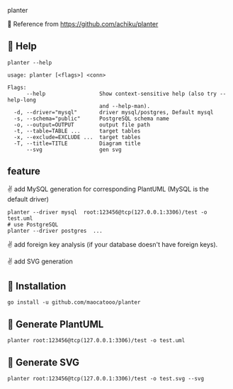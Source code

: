 planter

🥺 Reference from https://github.com/achiku/planter


## 🤪 Help
```shell
planter --help

usage: planter [<flags>] <conn>

Flags:
      --help                 Show context-sensitive help (also try --help-long
                             and --help-man).
  -d, --driver="mysql"       driver mysql/postgres, Default mysql
  -s, --schema="public"      PostgreSQL schema name
  -o, --output=OUTPUT        output file path
  -t, --table=TABLE ...      target tables
  -x, --exclude=EXCLUDE ...  target tables
  -T, --title=TITLE          Diagram title
      --svg                  gen svg
```

## feature

✌️ add MySQL generation for corresponding PlantUML (MySQL is the default driver)
```shell
planter --driver mysql  root:123456@tcp(127.0.0.1:3306)/test -o test.uml
# use PostgreSQL
planter --driver postgres  ...
```

✌️ add foreign key analysis (if your database doesn't have foreign keys).

✌️ add SVG generation

## 🤪 Installation
```shell
go install -u github.com/maocatooo/planter
```



## 🤪 Generate PlantUML 
```shell
planter root:123456@tcp(127.0.0.1:3306)/test -o test.uml
```

## 🤪 Generate SVG 
```shell
planter root:123456@tcp(127.0.0.1:3306)/test -o test.svg --svg
```